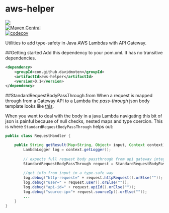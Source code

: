 aws-helper
============
<a href="https://travis-ci.org/davidmoten/aws-helper"><img src="https://travis-ci.org/davidmoten/aws-helper.svg"/></a><br/>
[![Maven Central](https://maven-badges.herokuapp.com/maven-central/com.github.davidmoten/aws-helper/badge.svg?style=flat)](https://maven-badges.herokuapp.com/maven-central/com.github.davidmoten/aws-helper)<br/>
[![codecov](https://codecov.io/gh/davidmoten/aws-helper/branch/master/graph/badge.svg)](https://codecov.io/gh/davidmoten/aws-helper)

Utilities to add type-safety in Java AWS Lambdas with API Gateway.

##Getting started
Add this dependency to your pom.xml. It has no transitive dependencies.
```xml
<dependency>
    <groupId>com.github.davidmoten</groupId>
	<artifactId>aws-helper</artifactId>
	<version>0.1</version>
</dependency>
```

##StandardRequestBodyPassThrough.from
When a request is mapped through from a Gateway API to a Lambda the *pass-through* json body template looks like [this](src/docs/pass-through-body-mapping-template.txt).

When you want to deal with the body in a java Lambda navigating this bit of json is painful because of null checks, nested maps and type coercion. This is where `StandardRequestBodyPassThrough` helps out:

```java
public class RequestHandler {

    public String getResult(Map<String, Object> input, Context context) {
        LambdaLogger log = context.getLogger();
        
        // expects full request body passthrough from api gateway integration request
        StandardRequestBodyPassThrough request = StandardRequestBodyPassThrough.from(input);
        
        //get info from input in a type-safe way
        log.debug("http-request=" + request.httpRequest().orElse(""));
        log.debug("user=" + request.user().orElse(""));
        log.debug("api-id=" + request.apiId().orElse(""));
        log.debug("source-ip="+ request.sourceIp().orElse(""));
        ...
    }
}       
```
